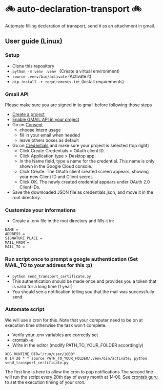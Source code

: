 # :bike: auto-declaration-transport :bike:
Automate filling declaration of transport, send it as an attachment in gmail.

## User guide (Linux)
### Setup
- Clone this repository
- `python -m venv .venv ` (Create a virtual environment)
- `source .venv/bin/activate` (Activate it)
- `pip install -r requirements.txt` (Install requirements)

### Gmail API
Please make sure you are signed in to gmail before following those steps
- [Create a project](https://console.cloud.google.com/projectcreate) 
- [Enable GMAIL API in your project](https://console.cloud.google.com/flows/enableapi?apiid=gmail.googleapis.com)
- Go on [Consent](https://console.cloud.google.com/apis/credentials/consent?)
    - choose intern usage
    - fill in your email when needed
    - leave others boxes as default
- Go on [Credentials](https://console.cloud.google.com/apis/credentials) and make sure your project is selected (top right)
    - Click Create Credentials > OAuth client ID.
    - Click Application type > Desktop app.
    - In the Name field, type a name for the credential. This name is only shown in the Google Cloud console.
    - Click Create. The OAuth client created screen appears, showing your new Client ID and Client secret.
    - Click OK. The newly created credential appears under OAuth 2.0 Client IDs.
- Save the downloaded JSON file as credentials.json, and move it in the root directory.

### Customize your informations
- Create a .env file in the root directory and fills it in:
~~~
NAME = 
ADDRESS = 
SIGNATURE_PLACE = 
MAIL_FROM = 
MAIL_TO = 
~~~

### Run script once to prompt a google authentication (Set MAIL_TO to your address for this :p)
- `python send_transport_certificate.py`
- This authentication should be made once and provides you a token that is valid for a long time (1 year)
- You should see a notification telling you that the mail was successfully send

### Automate script
We will use a cron for this. Note that your computer need to be on at execution time otherwise the task won't complete.
- Verify your .env variables are correctly set
- crontab -e
- Write in the editor (modify PATH_TO_YOUR_FOLDER accordingly)
~~~
XDG_RUNTIME_DIR="/run/user/1000"
0 14 20 * * source PATH_TO_YOUR_FOLDER/.venv/bin/activate; python send_transport_certificate.py
~~~
The first line is here to allow the cron to pop notifications 
The second line will run the script every 20th day of every month at 14:00. See [crontab guru](https://crontab.guru/) to set the execution timing of your cron.
